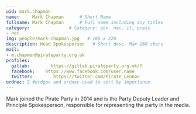 ```yaml
---
uid: mark.chapman
name:     Mark Chapman      # Short Name
fullname: Mark Chapman      # Full name including any titles
category:               # Category: gov, nec, it, press
- nec
img: people/mark-chapman.jpg   # 165 x 220
description: Head Spokesperson   # Short desc. Max 160 chars
mail:
- m.chapman@pirateparty.org.uk
profiles:
  gitlab:        https://gitlab.pirateparty.org.uk/?
  facebook:    https://www.facebook.com/user.name
  twitter:        https://twitter.com/Pirate_Lennon
ordnec: 2 #ordgov and ordnec used to sort by importance
---
```


Mark joined the Pirate Party in 2014 and is the Party Deputy Leader and Principle Spokesperson, responsible for representing the party in the media.